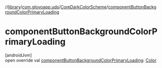 //[library](../../../index.md)/[com.glovoapp.uds](../index.md)/[CoreDarkColorScheme](index.md)/[componentButtonBackgroundColorPrimaryLoading](component-button-background-color-primary-loading.md)

# componentButtonBackgroundColorPrimaryLoading

[androidJvm]\
open override val [componentButtonBackgroundColorPrimaryLoading](component-button-background-color-primary-loading.md): [Color](https://developer.android.com/reference/kotlin/androidx/compose/ui/graphics/Color.html)
